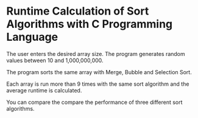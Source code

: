 # Runtime Calculation of Sort Algorithms with C Programming Language

The user enters the desired array size. The program generates random values between 10 and 1,000,000,000.

The program sorts the same array with Merge, Bubble and Selection Sort.

Each array is run more than 9 times with the same sort algorithm and the average runtime is calculated.

You can compare the compare the performance of three different sort algorithms.
